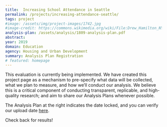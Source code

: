```yaml
---
title:  Increasing School Attendance in Seattle
permalink: /projects/increasing-attendance-seattle/
tags: project  
#image: /assets/img/project-images/1742.jpg  
#image-credit: https://commons.wikimedia.org/wiki/File:Drew_Hamilton_NYCHA_jeh.jpg
analysis-plan: /assets/analysis/1809-analysis-plan.pdf
abstract: 
year: 2019
domain: Education
agency: Housing and Urban Development
summary: Analysis Plan Registration
# featured: homepage
---
```

This evaluation is currently being implemented. We have created this project page as a mechanism to pre-specify what data will be collected, what we plan to measure, and how we’ll conduct our analysis. We believe this is a critical component of conducting transparent, replicable, and high-quality research; and aim to share our Analysis Plans whenever possible.

The Analysis Plan at the right indicates the date locked, and you can verify our upload date <a href="https://github.com/gsa-oes/office-of-evaluation-sciences/commits/master/assets/analysis/1809-analysis-plan.pdf">here</a>. 

Check back for results!
